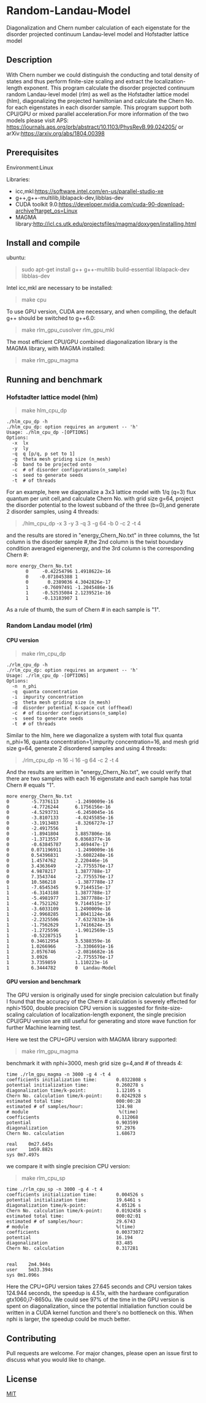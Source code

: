 # Random-Landau-Model
Diagonalization and Chern number calculation of each eigenstate for the disorder projected continuum Landau-level model and Hofstadter lattice model
## Description
With Chern number we could distinguish the conducting and total density of states and thus perform finite-size scaling and extract the localization-length exponent. This program calculate the disorder projected continuum random Landau-level model (rlm) as well as the Hofstadter lattice model (hlm), diagonalizing the projected hamiltonian and calculate the Chern No. for each eigenstates in each disorder sample. This program support both CPU/GPU or mixed parallel acceleration.For more information of the two models please visit APS: https://journals.aps.org/prb/abstract/10.1103/PhysRevB.99.024205/ or arXiv:https://arxiv.org/abs/1804.00398
## Prerequisites
Environment:Linux

Libraries:
* icc,mkl:https://software.intel.com/en-us/parallel-studio-xe
* g++,g++-multilib,liblapack-dev,libblas-dev
* CUDA toolkit 9.0:https://developer.nvidia.com/cuda-90-download-archive?target_os=Linux
* MAGMA library:http://icl.cs.utk.edu/projectsfiles/magma/doxygen/installing.html

## Install and compile
ubuntu:

>sudo apt-get install g++ g++-multilib build-essential liblapack-dev libblas-dev

Intel icc,mkl are necessary to be installed:
>make cpu

To use GPU version, CUDA are necessary, and when compiling, the default g++ should be switched to g++6.0:
> make rlm_gpu_cusolver rlm_gpu_mkl

The most efficient CPU/GPU combined diagonalization library is the MAGMA library, with MAGMA installed:
> make rlm_gpu_magma
## Running and benchmark
### Hofstadter lattice model (hlm)
> make hlm_cpu_dp
<pre><code>./hlm_cpu_dp -h
./hlm_cpu_dp: option requires an argument -- 'h'
Usage: ./hlm_cpu_dp -[OPTIONS]
Options:
  -x  lx
  -y  ly
  -q  q [p/q, p set to 1]
  -g  theta mesh griding size (n_mesh)
  -b  band to be projected onto
  -c  # of disorder configurations(n_sample)
  -s  seed to generate seeds
  -t  # of threads
</code></pre>

For an example, here we diagonalize a 3x3 lattice model with 1/q (q=3) flux quantum per unit cell,and calculate Chern No. with grid size g=64, project the disorder potential to  the lowest subband of the three (b=0),and generate 2 disorder samples, using 4 threads:

> ./hlm_cpu_dp -x 3 -y 3 -q 3 -g 64 -b 0 -c 2 -t 4  

and the results are stored in "energy_Chern_No.txt" in three columns, the 1st column is the disorder sample #,the 2nd column is the twist boundary condition averaged eigenenergy, and the 3rd column is the corresponding Chern #:

<pre><code>more energy_Chern_No.txt
       0     -0.42254796 1.4918622e-16
       0    -0.071045388 1
       0       0.2389036 4.3042826e-17
       1     -0.76097491 -1.2045486e-16
       1     -0.52535084 2.1239521e-16
       1     -0.13183907 1 </code></pre>

As a rule of thumb, the sum of Chern # in each sample is "1".  
### Random Landau model (rlm)
#### CPU version
> make rlm_cpu_dp
<pre><code>./rlm_cpu_dp -h
./rlm_cpu_dp: option requires an argument -- 'h'
Usage: ./rlm_cpu_dp -[OPTIONS]
Options:
  -n  n_phi
  -q  quanta concentration
  -i  impurity concentration
  -g  theta mesh griding size (n_mesh)
  -d  disorder potential K-space cut (offhead)
  -c  # of disorder configurations(n_sample)
  -s  seed to generate seeds
  -t  # of threads </code></pre>

Similar to the hlm, here we diagonalize a system with total flux quanta n_phi=16, quanta concentration=1,impurity concentration=16, and mesh grid size g=64, generate 2 disordered samples and using 4 threads:  

>./rlm_cpu_dp -n 16 -i 16 -g 64 -c 2 -t 4  

And the results are written in "energy_Chern_No.txt", we could verify that there are two samples with each 16 eigenstate and each sample has total Chern # equals "1".    

<pre><code>more energy_Chern_No.txt  
0        -5.7376113      -1.2490009e-16
0        -4.7726244      6.1756156e-16
0        -4.5293731      -6.2450045e-16
0        -3.8107133      -4.0245585e-16
0        -3.1913483      -8.3266727e-17
0        -2.4917556      1
0        -1.8941804      3.8857806e-16
0        -1.3713557      6.0368377e-16
0        -0.63845787     3.469447e-17
0        0.071196911     -1.2490009e-16
0        0.54396831      -3.6082248e-16
0        1.4574762       2.220446e-16
0        3.4363649       -2.7755576e-17
0        4.9878217       1.3877788e-17
0        7.3543744       -2.7755576e-17
0        10.586218       -1.3877788e-17
1        -7.6545345      9.7144515e-17
1        -6.3143188      1.3877788e-17
1        -5.4981977      1.3877788e-17
1        -4.7521262      9.7144515e-17
1        -3.6033109      1.2490009e-16
1        -2.9968285      1.8041124e-16
1        -2.2325506      -7.6327833e-16
1        -1.7562629      1.7416624e-15
1        -1.2725596      -1.9012569e-15
1        -0.52287515     1
1        0.34612954      3.5388359e-16
1        1.0266966       -3.3306691e-16
1        2.0576746       -2.0816682e-16
1        3.0926          -2.7755576e-17
1        3.7359859       1.110223e-16
1        6.3444782       0  Landau-Model
</code></pre>    

#### GPU version and benchmark
The GPU version is originally used for single precision calculation but finally I found that the accuracy of the Chern # calculation is severely effected for nphi>1500, double precision CPU version is suggested for finite-size-scaling calculation of localization-length exponent, the single precision CPU/GPU version are still useful for generating and store wave function for further Machine learning test.

Here we test the CPU+GPU version with MAGMA library supported:
>make rlm_gpu_magma

benchmark it with nphi=3000, mesh grid size g=4,and # of threads 4:
<pre><code>time ./rlm_gpu_magma -n 3000 -g 4 -t 4
coefficients initialization time:       0.0322808 s
potential initialization time:          0.260278 s
diagonalization time/k-point:           1.12105 s
Chern No. calculation time/k-point:     0.0242928 s
estimated total time:                   000:00:28
estimated # of samples/hour:            124.98
# module                                 %(time)
coefficients                            0.112068
potential                               0.903599
diagonalization                         97.2976
Chern No. calculation                   1.68673

real	0m27.645s
user	1m59.882s
sys	0m7.497s
</code></pre>

we compare it with single precision CPU version:
> make rlm_cpu_sp
<pre><code>time ./rlm_cpu_sp -n 3000 -g 4 -t 4
coefficients initialization time:       0.004526 s
potential initialization time:          19.6461 s
diagonalization time/k-point:           4.05126 s
Chern No. calculation time/k-point:     0.0192458 s
estimated total time:                   000:02:01
estimated # of samples/hour:            29.6743
# module                                %(time)
coefficients                            0.00373072
potential                               16.194
diagonalization                         83.485
Chern No. calculation                   0.317281


real	2m4.944s
user	5m33.394s
sys	0m1.096s</code></pre>

Here the CPU+GPU version takes 27.645 seconds and CPU version takes 124.944 seconds, the speedup is 4.51x, with the hardware configuration gtx1060,i7-8650u. We could see 97% of the time in the GPU version is spent on diagonalization, since the potential initialiation function could be written in a CUDA kernel function and there's no bottleneck on this. When nphi is larger, the speedup could be much better.
## Contributing
Pull requests are welcome. For major changes, please open an issue first to discuss what you would like to change.
## License
[MIT](https://choosealicense.com/licenses/mit/)
